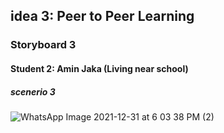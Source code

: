 ## idea 3: Peer to Peer Learning
### Storyboard 3
#### Student 2: Amin Jaka (Living near school)
##### scenerio 3

![WhatsApp Image 2021-12-31 at 6 03 38 PM (2)](https://user-images.githubusercontent.com/61626142/147825181-1e58efcd-024b-46aa-a026-f9faa7d73d77.jpeg)


